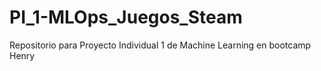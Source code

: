 # PI_1-MLOps_Juegos_Steam
Repositorio para Proyecto Individual 1 de Machine Learning en bootcamp Henry
